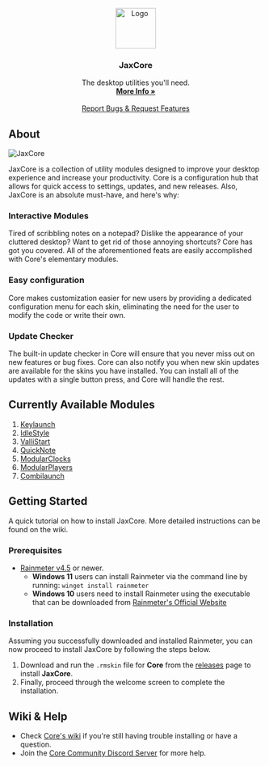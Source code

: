 
<br />
<div align="center">
  <a href="https://github.com/EnhancedJax/-JaxCore">
    <img src="https://imgur.com/AFjcn5M.png" alt="Logo" width="80" height="80">
  </a>

<h3 align="center">JaxCore</h3>

  <p align="center">
    The desktop utilities you'll need.
    <br />
    <a href="https://jax-core.github.io/"><strong>More Info »</strong></a>
    <br />
    <br />
    <a href="https://discord.gg/JmgehPSDD6">Report Bugs & Request Features </a>
  </p>
</div>



## About

![JaxCore](https://user-images.githubusercontent.com/80020581/144406208-38b04189-d291-4c8b-8a3f-4b43236b1ce5.png)

JaxCore is a collection of utility modules designed to improve your desktop experience and increase your productivity. Core is a configuration hub that allows for quick access to settings, updates, and new releases.
Also, JaxCore is an absolute must-have, and here's why:

### Interactive Modules

Tired of scribbling notes on a notepad? Dislike the appearance of your cluttered desktop? Want to get rid of those annoying shortcuts? Core has got you covered. All of the aforementioned feats are easily accomplished with Core's elementary modules.

### Easy configuration

Core makes customization easier for new users by providing a dedicated configuration menu for each skin, eliminating the need for the user to modify the code or write their own.

### Update Checker

The built-in update checker in Core will ensure that you never miss out on new features or bug fixes. Core can also notify you when new skin updates are available for the skins you have installed. You can install all of the updates with a single button press, and Core will handle the rest.

## Currently Available Modules
1. [Keylaunch](https://github.com/Jax-Core/Keylaunch)
2. [IdleStyle](https://github.com/Jax-Core/IdleStyle)
3. [ValliStart](https://github.com/Jax-Core/ValliStart)
4. [QuickNote](https://github.com/Jax-Core/QuickNote)
5. [ModularClocks](https://github.com/Jax-Core/Modularclocks)
6. [ModularPlayers](https://github.com/Jax-Core/ModularPlayers)
7. [Combilaunch](https://github.com/Jax-Core/Combilaunch)

## Getting Started

A quick tutorial on how to install JaxCore. More detailed instructions can be found on the wiki.

### Prerequisites

- [Rainmeter v4.5](https://www.rainmeter.net/) or newer.  
  - **Windows 11** users can install Rainmeter via the command line by running: `winget install rainmeter`
  - **Windows 10** users need to install Rainmeter using the executable that can be downloaded from [Rainmeter's Official Website](https://www.rainmeter.net/)

### Installation

Assuming you successfully downloaded and installed Rainmeter, you can now proceed to install JaxCore by following the steps below.

1. Download and run the `.rmskin` file for **Core** from the [releases](https://github.com/Jax-Core/JaxCore/releases) page to install **JaxCore**.
2. Finally, proceed through the welcome screen to complete the installation.

## Wiki & Help
- Check [Core's wiki](https://github.com/Jax-Core/JaxCore/wiki) if you're still having trouble installing or have a question.
- Join the [Core Community Discord Server](https://discord.gg/JmgehPSDD6) for more help.
